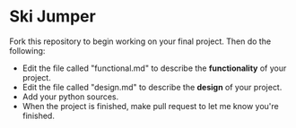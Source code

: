 # Ski Jumper

Fork this repository to begin working on your final project. Then do the following:

* Edit the file called "functional.md" to describe the **functionality** of your project.
* Edit the file called "design.md" to describe the **design** of your project.
* Add your python sources.
* When the project is finished, make  pull request to let me know you're finished.
